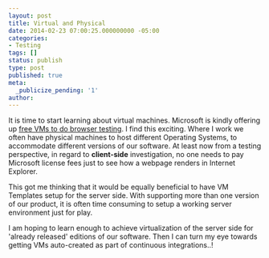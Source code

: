 ```yaml
---
layout: post
title: Virtual and Physical
date: 2014-02-23 07:00:25.000000000 -05:00
categories:
- Testing
tags: []
status: publish
type: post
published: true
meta:
  _publicize_pending: '1'
author: 
---
```

It is time to start learning about virtual machines. Microsoft is kindly offering up [free VMs to do browser testing](http://www.modern.ie/en-us/virtualization-tools). I find this exciting. Where I work we often have physical machines to host different Operating Systems, to accommodate different versions of our software. At least now from a testing perspective, in regard to **client-side** investigation, no one needs to pay Microsoft license fees just to see how a webpage renders in Internet Explorer.

This got me thinking that it would be equally beneficial to have VM Templates setup for the server side. With supporting more than one version of our product, it is often time consuming to setup a working server environment just for play.

I am hoping to learn enough to achieve virtualization of the server side for 'already released' editions of our software. Then I can turn my eye towards getting VMs auto-created as part of continuous integrations..!
